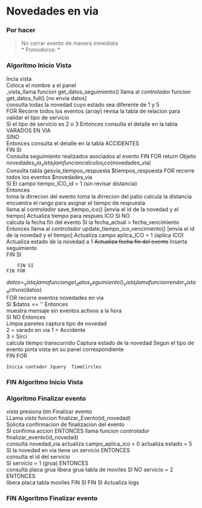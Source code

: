 # Novedades en via

### Por hacer

> No cerrar evento de manera inmediata  
    * Pomodoros:
        * 



### Algoritmo Inicio Vista

Incia vista  
Coloca el nombre a el panel  
_vista_llama funcion get_datos_seguimiento()
    llama al _controlador_ funcion get_datos_full() [no envia datos]  
        consulta todas la novedad cuyo estado sea diferente de 1 y 5  
        FOR Recorre todos los eventos (array)
            revisa la tabla de relacion para validar el tipo de servicio  
            Si el tipo de servicio es 2 o 3
                Entonces consulta el detalle en la tabla VARADOS EN VIA  
            SINO  
                Entonces consulta el detalle en la tabla ACCIDENTES  
            FIN SI  
            Consulta seguimiento realizados asociados al evento
        FIN FOR
        return Objeto $novedades_via
_vista_ llam funcion calculos_ico($novedades_via)  
    Consulta tabla gesvia_tiempos_respuesta $tiempos_respuesta
    FOR recorre todos los eventos $novedades_via  
        SI El campo tiempo_ICO_id = 1  (sin revisar distancia)  
            Entonces  
                toma la dirrecion del evento
                toma la dirrecion del patio
                calcula la distancia
                encuentra el rango para asignar el tiempo de respuesta  
                llama al _controlador_ save_tiempo_ico() [envia el id de la novedad y el tiempo]
                    Actualiza tiempo para respues ICO
        SI NO  
            calcula la fecha fin del evento
                SI la fecha_actual > fecha_vencimiento
                    Entonces
                        llama al _controlador_ update_tiempo_ico_vencimiento() [envia el id de la novedad y el tiempo] 
                            Actualiza campo aplica_ICO = 1 (aplica ICO)
                            Actualiza estado de la novedad a 1
                            <del>Actualiza fecha fin del evento</del> 
                            Inserta seguimiento  
                FIN SI           
                                     
        FIN SI  
    FIN FOR  
    
$datos = _vista_llama funcion get_datos_seguimiento()  
_vista_llama funcion render_vista_activos($datos)  
    FOR recorre eventos novedades en via  
        SI $datos == '' Entonces  
            muestra mensaje sin eventos activos a la hora  
        SI NO Entonces  
            Limpia paneles
            captura tipo de novedad  
                2 = varado en via
                1 = Accidente  
                3 = Sirci  
            calcula tiempo transcurrido
            Captura estado de la novedad
            Segun el tipo de evento pinta vista en su panel correspondiente     
    FIN FOR  
    
    Inicia contador Jquery  TimeCircles
    
             
### FIN Algoritmo Inicio Vista

### Algoritmo Finalizar evento
_vista_ presiona btn Finalizar evento  
LLama _vista_ funcion finalizar_Evento(id_novedad)  
    Solicita confirmacion de finalizacion del evento  
        SI confirma accion ENTONCES
            llama funcion _controlador_ finalizar_evento(id_novedad)  
                consulta novedad_via
                actualiza campo_aplica_ico = 0
                actualiza estado = 5
                SI la novedad en via tiene un servicio ENTONCES  
                    consulta el id del servicio  
                        SI servicio = 1 (grua) ENTONCES  
                            consulta placa grua
                            libera grua tabla de moviles
                        SI NO servicio = 2 ENTONCES  
                            libera placa tabla moviles
                        FIN SI
                FIN SI
    Actualiza logs
    
### FIN Algoritmo Finalizar evento
        
        
    
